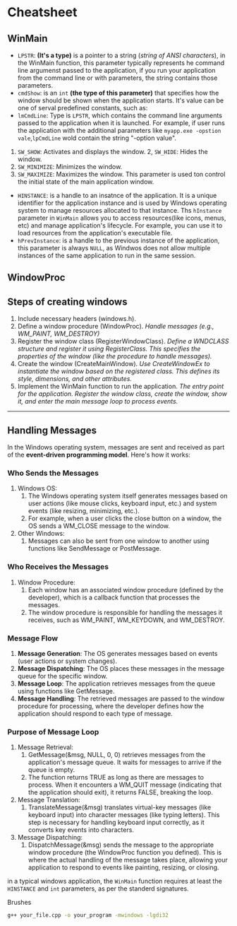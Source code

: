 # Cheatsheet

## WinMain

- `LPSTR`: **(It's a type)** is a pointer to a string (_string of ANSI characters_), in the WinMain function, this parameter typically represents he command line argumenst passed to the application, if you run your application from the command line or with parameters, the string contains those parameters.
- `cmdShow`: is an `int` **(the type of this parameter)** that specifies how the window should be shown when the application starts. It's value can be one of serval predefined constants, such as:
- `lmCmdLine`: Type is `LPSTR`, which contains the command line arguments passed to the application when it is launched. For example, if user runs the application with the additional parameters like `myapp.exe -opstion vale`,`lpCmdLine` wold contain the string "-option value".

1. `SW_SHOW`: Activates and displays the window.
   2, `SW_HIDE`: Hides the window.
2. `SW_MINIMIZE`: Minimizes the window.
3. `SW_MAXIMIZE`: Maximizes the window.
   This parameter is used ton control the initial state of the main application window.

- `HINSTANCE`: is a handle to an insatnce of the application. It is a unique identifier for the application instance and is used by Windows operating system to manage resources allocated to that instance. Ths `hInstance` parameter in `WinMain` allows you to access resources(like icons, menus, etc) and manage application's lifecycle. For example, you can use it to load resources from the application's executable file.
- `hPrevInstance`: is a handle to the previous instance of the application, this parameter is always `NULL`, as Windwos does not allow multiple instances of the same application to run in the same session.

## WindowProc

## Steps of creating windows

1. Include necessary headers (windows.h).
2. Define a window procedure (WindowProc).
   _Handle messages (e.g., WM_PAINT, WM_DESTROY)_
3. Register the window class (RegisterWindowClass).
   _Define a WNDCLASS structure and register it using RegisterClass. This specifies the properties of the window (like the procedure to handle messages)._
4. Create the window (CreateMainWindow).
   _Use CreateWindowEx to instantiate the window based on the registered class. This defines its style, dimensions, and other attributes._
5. Implement the WinMain function to run the application.
   _The entry point for the application. Register the window class, create the window, show it, and enter the main message loop to process events._

---

## Handling Messages

In the Windows operating system, messages are sent and received as part of the **event-driven programming model**. Here's how it works:

### Who Sends the Messages

1. Windows OS:
   1. The Windows operating system itself generates messages based on user actions (like mouse clicks, keyboard input, etc.) and system events (like resizing, minimizing, etc.).
   2. For example, when a user clicks the close button on a window, the OS sends a WM_CLOSE message to the window.
2. Other Windows:
   1. Messages can also be sent from one window to another using functions like SendMessage or PostMessage.

### Who Receives the Messages

1. Window Procedure:
   1. Each window has an associated window procedure (defined by the developer), which is a callback function that processes the messages.
   2. The window procedure is responsible for handling the messages it receives, such as WM_PAINT, WM_KEYDOWN, and WM_DESTROY.

### Message Flow

1. **Message Generation**: The OS generates messages based on events (user actions or system changes).
2. **Message Dispatching**: The OS places these messages in the message queue for the specific window.
3. **Message Loop**: The application retrieves messages from the queue using functions like GetMessage.
4. **Message Handling**: The retrieved messages are passed to the window procedure for processing, where the developer defines how the application should respond to each type of message.

### Purpose of Message Loop

1. Message Retrieval:
   1. GetMessage(&msg, NULL, 0, 0) retrieves messages from the application's message queue. It waits for messages to arrive if the queue is empty.
   2. The function returns TRUE as long as there are messages to process. When it encounters a WM_QUIT message (indicating that the application should exit), it returns FALSE, breaking the loop.
2. Message Translation:
   1. TranslateMessage(&msg) translates virtual-key messages (like keyboard input) into character messages (like typing letters). This step is necessary for handling keyboard input correctly, as it converts key events into characters.
3. Message Dispatching:
   1. DispatchMessage(&msg) sends the message to the appropriate window procedure (the WindowProc function you defined). This is where the actual handling of the message takes place, allowing your application to respond to events like painting, resizing, or closing.

in a typical windows application, the `WinMain` function requires at least the `HINSTANCE` and `int` parameters, as per the standerd signatures.

Brushes

```bash
g++ your_file.cpp -o your_program -mwindows -lgdi32
```

